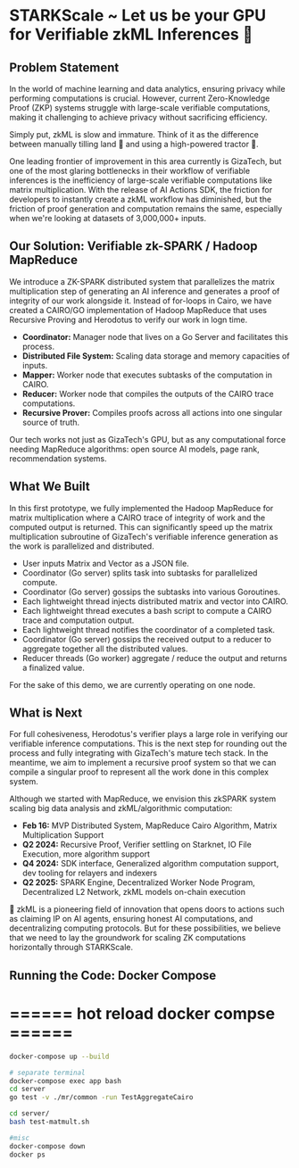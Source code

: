 # STARKScale ~ Let us be your GPU for Verifiable zkML Inferences 🚀

## Problem Statement

In the world of machine learning and data analytics, ensuring privacy while performing computations is crucial. However, current Zero-Knowledge Proof (ZKP) systems struggle with large-scale verifiable computations, making it challenging to achieve privacy without sacrificing efficiency.

Simply put, zkML is slow and immature. Think of it as the difference between manually tilling land 🌾 and using a high-powered tractor 🚜.

One leading frontier of improvement in this area currently is GizaTech, but one of the most glaring bottlenecks in their workflow of verifiable inferences is the inefficiency of large-scale verifiable computations like matrix multiplication. With the release of AI Actions SDK, the friction for developers to instantly create a zkML workflow has diminished, but the friction of proof generation and computation remains the same, especially when we're looking at datasets of 3,000,000+ inputs.

## Our Solution: Verifiable zk-SPARK / Hadoop MapReduce

We introduce a ZK-SPARK distributed system that parallelizes the matrix multiplication step of generating an AI inference and generates a proof of integrity of our work alongside it. Instead of for-loops in Cairo, we have created a CAIRO/GO implementation of Hadoop MapReduce that uses Recursive Proving and Herodotus to verify our work in logn time.

- **Coordinator:** Manager node that lives on a Go Server and facilitates this process.
- **Distributed File System:** Scaling data storage and memory capacities of inputs.
- **Mapper:** Worker node that executes subtasks of the computation in CAIRO.
- **Reducer:** Worker node that compiles the outputs of the CAIRO trace computations.
- **Recursive Prover:** Compiles proofs across all actions into one singular source of truth.

Our tech works not just as GizaTech's GPU, but as any computational force needing MapReduce algorithms: open source AI models, page rank, recommendation systems.

## What We Built

In this first prototype, we fully implemented the Hadoop MapReduce for matrix multiplication where a CAIRO trace of integrity of work and the computed output is returned. This can significantly speed up the matrix multiplication subroutine of GizaTech's verifiable inference generation as the work is parallelized and distributed.

- User inputs Matrix and Vector as a JSON file.
- Coordinator (Go server) splits task into subtasks for parallelized compute.
- Coordinator (Go server) gossips the subtasks into various Goroutines.
- Each lightweight thread injects distributed matrix and vector into CAIRO.
- Each lightweight thread executes a bash script to compute a CAIRO trace and computation output.
- Each lightweight thread notifies the coordinator of a completed task.
- Coordinator (Go server) gossips the received output to a reducer to aggregate together all the distributed values.
- Reducer threads (Go worker) aggregate / reduce the output and returns a finalized value.

For the sake of this demo, we are currently operating on one node.

## What is Next

For full cohesiveness, Herodotus's verifier plays a large role in verifying our verifiable inference computations. This is the next step for rounding out the process and fully integrating with GizaTech's mature tech stack. In the meantime, we aim to implement a recursive proof system so that we can compile a singular proof to represent all the work done in this complex system.

Although we started with MapReduce, we envision this zkSPARK system scaling big data analysis and zkML/algorithmic computation:

- **Feb 16:** MVP Distributed System, MapReduce Cairo Algorithm, Matrix Multiplication Support
- **Q2 2024:** Recursive Proof, Verifier settling on Starknet, IO File Execution, more algorithm support
- **Q4 2024:** SDK interface, Generalized algorithm computation support, dev tooling for relayers and indexers
- **Q2 2025:** SPARK Engine, Decentralized Worker Node Program, Decentralized L2 Network, zkML models on-chain execution

🚀 zkML is a pioneering field of innovation that opens doors to actions such as claiming IP on AI agents, ensuring honest AI computations, and decentralizing computing protocols. But for these possibilities, we believe that we need to lay the groundwork for scaling ZK computations horizontally through STARKScale.

## Running the Code: Docker Compose

# ====== hot reload docker compse ======

```sh
docker-compose up --build

# separate terminal
docker-compose exec app bash
cd server
go test -v ./mr/common -run TestAggregateCairo

cd server/
bash test-matmult.sh

#misc
docker-compose down
docker ps
```
